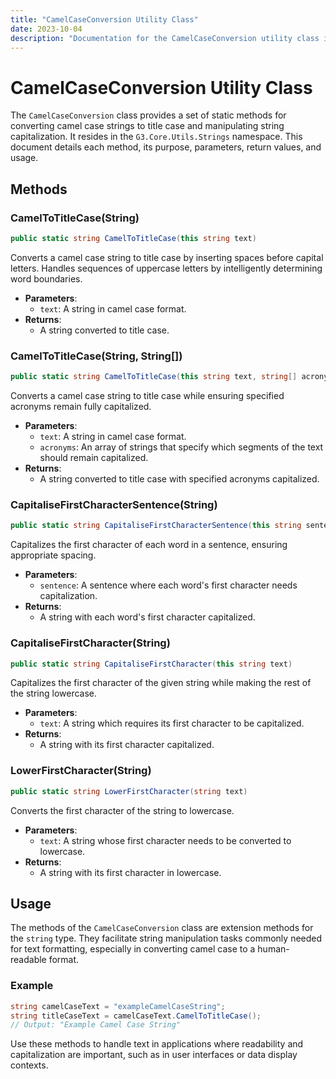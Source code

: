 ```yaml
---
title: "CamelCaseConversion Utility Class"
date: 2023-10-04
description: "Documentation for the CamelCaseConversion utility class in the G3.Core.Utils.Strings namespace."
---
```


# CamelCaseConversion Utility Class

The `CamelCaseConversion` class provides a set of static methods for converting camel case strings to title case and manipulating string capitalization. It resides in the `G3.Core.Utils.Strings` namespace. This document details each method, its purpose, parameters, return values, and usage.

## Methods

### CamelToTitleCase(String)

```csharp
public static string CamelToTitleCase(this string text)
```

Converts a camel case string to title case by inserting spaces before capital letters. Handles sequences of uppercase letters by intelligently determining word boundaries.

- **Parameters**: 
  - `text`: A string in camel case format.
- **Returns**: 
  - A string converted to title case.

### CamelToTitleCase(String, String[])

```csharp
public static string CamelToTitleCase(this string text, string[] acronyms)
```

Converts a camel case string to title case while ensuring specified acronyms remain fully capitalized.

- **Parameters**: 
  - `text`: A string in camel case format.
  - `acronyms`: An array of strings that specify which segments of the text should remain capitalized.
- **Returns**: 
  - A string converted to title case with specified acronyms capitalized.

### CapitaliseFirstCharacterSentence(String)

```csharp
public static string CapitaliseFirstCharacterSentence(this string sentence)
```

Capitalizes the first character of each word in a sentence, ensuring appropriate spacing.

- **Parameters**: 
  - `sentence`: A sentence where each word's first character needs capitalization.
- **Returns**: 
  - A string with each word's first character capitalized.

### CapitaliseFirstCharacter(String)

```csharp
public static string CapitaliseFirstCharacter(this string text)
```

Capitalizes the first character of the given string while making the rest of the string lowercase.

- **Parameters**: 
  - `text`: A string which requires its first character to be capitalized.
- **Returns**: 
  - A string with its first character capitalized.

### LowerFirstCharacter(String)

```csharp
public static string LowerFirstCharacter(string text)
```

Converts the first character of the string to lowercase.

- **Parameters**: 
  - `text`: A string whose first character needs to be converted to lowercase.
- **Returns**: 
  - A string with its first character in lowercase.

## Usage

The methods of the `CamelCaseConversion` class are extension methods for the `string` type. They facilitate string manipulation tasks commonly needed for text formatting, especially in converting camel case to a human-readable format.

### Example

```csharp
string camelCaseText = "exampleCamelCaseString";
string titleCaseText = camelCaseText.CamelToTitleCase();
// Output: "Example Camel Case String"
```

Use these methods to handle text in applications where readability and capitalization are important, such as in user interfaces or data display contexts.
```